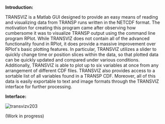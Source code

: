 **Introduction:** 

TRANSVIZ is a Matlab GUI designed to provide an easy means of reading and visualizing data from TRANSP runs written in the  NETCDF format.  The motivation for creating this program came after observing how cumbersome it was to visualize TRANSP output using the command line program RPlot.  While TRANSVIZ does not contain all of the advanced functionality found in RPlot, it does provide a massive improvement over RPlot's basic plotting features.  In particular, TRANSVIZ utilizes a slider to quickly change time or position slices within the data, so that plotted data can be quickly updated and compared under various conditions.  Additionally, TRANSVIZ is able to plot up to six variables at once from any arrangement of different CDF files.  TRANSVIZ also provides access to a sortable list of all variables found in a TRANSP CDF.  Moreover, all of this data is easily exportable to text and image formats through the TRANSVIZ interface for further processing.

**Interface:**

![transvizv203](https://cloud.githubusercontent.com/assets/11369806/6650948/50eb3404-ca03-11e4-972a-eb3e3225f22e.png)

(Work in progress)